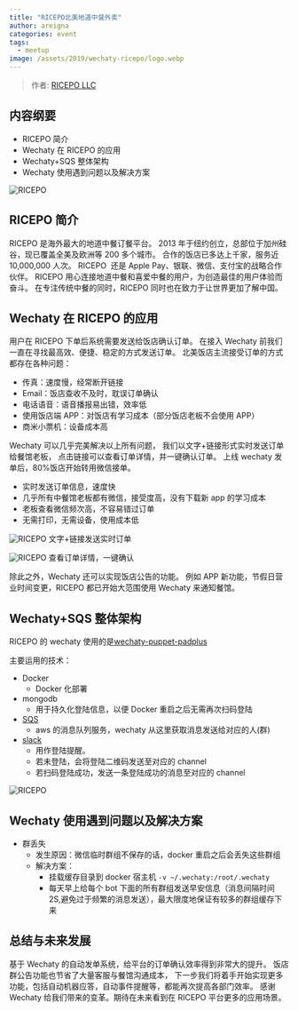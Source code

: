 ```yaml
---
title: "RICEPO北美地道中餐外卖"
author: areigna
categories: event
tags:
  - meetup
image: /assets/2019/wechaty-ricepo/logo.webp
---
```


> 作者: [RICEPO LLC](https://github.com/ricepo)

## 内容纲要

- RICEPO 简介
- Wechaty 在 RICEPO 的应用
- Wechaty+SQS 整体架构
- Wechaty 使用遇到问题以及解决方案

![RICEPO](/assets/2019/wechaty-ricepo/ricepo.webp)

## RICEPO 简介

RICEPO​ 是海外最大的地道中餐订餐平台。
2013 年于纽约创立，总部位于加州硅谷，现已覆盖全美及欧洲等 200 多个城市。
合作的饭店已多达上千家，服务近 10,000,000 人次。
RICEPO ​​​​ 还是 Apple Pay、银联、微信、支付宝的战略合作伙伴。
RICEPO 用心连接地道中餐和喜爱中餐的用户，为创造最佳的用户体验而奋斗。
在专注传统中餐的同时，RICEPO 同时也在致力于让世界更加了解中国。

## Wechaty 在 RICEPO 的应用

用户在 RICEPO 下单后系统需要发送给饭店确认订单。
在接入 Wechaty 前我们一直在寻找最高效、便捷、稳定的方式发送订单。
北美饭店主流接受订单的方式都存在各种问题：

- 传真：速度慢，经常断开链接
- Email：饭店查收不及时，耽误订单确认
- 电话语音：语音播报易出错，效率低
- 使用饭店端 APP：对饭店有学习成本（部分饭店老板不会使用 APP）
- 商米小票机：设备成本高

Wechaty 可以几乎完美解决以上所有问题，
我们以文字+链接形式实时发送订单给餐馆老板，
点击链接可以查看订单详情，并一键确认订单。
上线 wechaty 发单后，80%饭店开始转用微信接单。

- 实时发送订单信息，速度快
- 几乎所有中餐馆老板都有微信，接受度高，没有下载新 app 的学习成本
- 老板查看微信频次高，不容易错过订单
- 无需打印，无需设备，使用成本低

![RICEPO](/assets/2019/wechaty-ricepo/wechat.webp)
文字+链接发送实时订单

![RICEPO](/assets/2019/wechaty-ricepo/order.webp)
查看订单详情，一键确认

除此之外，Wechaty 还可以实现饭店公告的功能。
例如 APP 新功能，节假日营业时间变更，RICEPO 都已开始大范围使用 Wechaty 来通知餐馆。

## Wechaty+SQS 整体架构

RICEPO 的 wechaty 使用的是[wechaty-puppet-padplus](https://github.com/botorange/wechaty-puppet-padplus)

主要运用的技术：

- Docker
  - Docker 化部署
- mongodb
  - 用于持久化登陆信息，以便 Docker 重启之后无需再次扫码登陆
- [SQS](https://aws.amazon.com/sqs/)
  - aws 的消息队列服务，wechaty 从这里获取消息发送给对应的人(群)
- [slack](https://slack.com/)
  - 用作登陆提醒。
  - 若未登陆，会将登陆二维码发送至对应的 channel
  - 若扫码登陆成功，发送一条登陆成功的消息至对应的 channel

![RICEPO](/assets/2019/wechaty-ricepo/slack.webp)

## Wechaty 使用遇到问题以及解决方案

- 群丢失
  - 发生原因：微信临时群组不保存的话，docker 重启之后会丢失这些群组
  - 解决方案：
    - 挂载缓存目录到 docker 宿主机 `-v ~/.wechaty:/root/.wechaty`
    - 每天早上给每个 bot 下面的所有群组发送早安信息（消息间隔时间 2S,避免过于频繁的消息发送），最大限度地保证有较多的群组缓存下来

## 总结与未来发展

基于 Wechaty 的自动发单系统，给平台的订单确认效率得到非常大的提升。
饭店群公告功能也节省了大量客服与餐馆沟通成本，
下一步我们将着手开始实现更多功能，包括自动机器应答，自动事件提醒等，都能再次提高各部门效率。
感谢 Wechaty 给我们带来的变革。期待在未来看到在 RICEPO 平台更多的应用场景。
